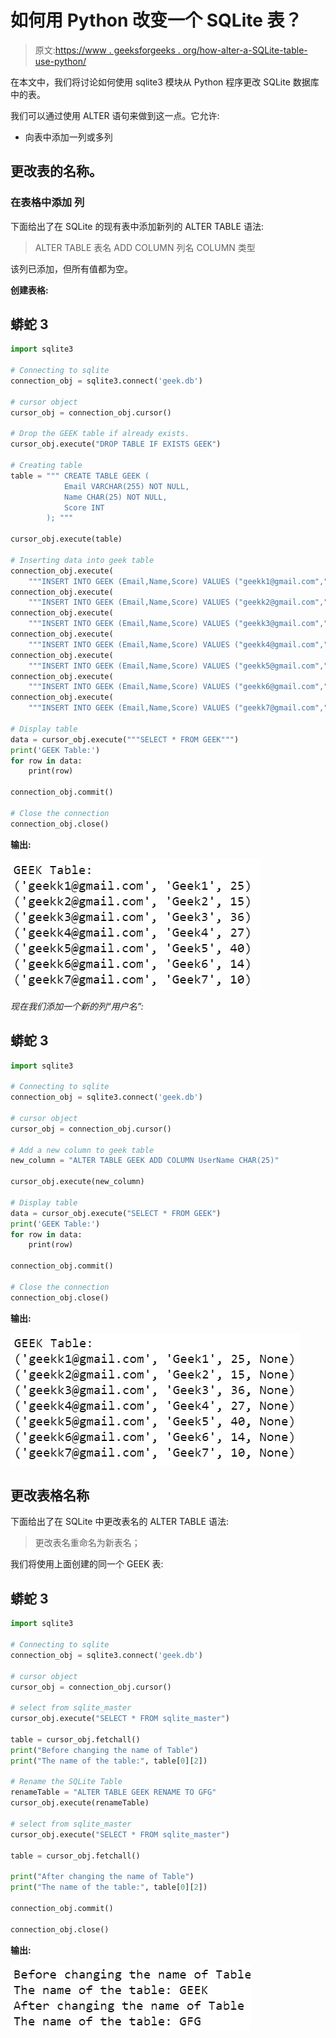 # 如何用 Python 改变一个 SQLite 表？

> 原文:[https://www . geeksforgeeks . org/how-alter-a-SQLite-table-use-python/](https://www.geeksforgeeks.org/how-to-alter-a-sqlite-table-using-python/)

在本文中，我们将讨论如何使用 sqlite3 模块从 Python 程序更改 SQLite 数据库中的表。

我们可以通过使用 ALTER 语句来做到这一点。它允许:

*   向表中添加一列或多列

## 更改表的名称。

### **在表格**中添加 **列**

下面给出了在 SQLite 的现有表中添加新列的 ALTER TABLE 语法:

> ALTER TABLE 表名 ADD COLUMN 列名 COLUMN 类型

该列已添加，但所有值都为空。

**创建表格:**

## 蟒蛇 3

```py
import sqlite3

# Connecting to sqlite
connection_obj = sqlite3.connect('geek.db')

# cursor object
cursor_obj = connection_obj.cursor()

# Drop the GEEK table if already exists.
cursor_obj.execute("DROP TABLE IF EXISTS GEEK")

# Creating table
table = """ CREATE TABLE GEEK (
            Email VARCHAR(255) NOT NULL,
            Name CHAR(25) NOT NULL,
            Score INT
        ); """

cursor_obj.execute(table)

# Inserting data into geek table
connection_obj.execute(
    """INSERT INTO GEEK (Email,Name,Score) VALUES ("geekk1@gmail.com","Geek1",25)""")
connection_obj.execute(
    """INSERT INTO GEEK (Email,Name,Score) VALUES ("geekk2@gmail.com","Geek2",15)""")
connection_obj.execute(
    """INSERT INTO GEEK (Email,Name,Score) VALUES ("geekk3@gmail.com","Geek3",36)""")
connection_obj.execute(
    """INSERT INTO GEEK (Email,Name,Score) VALUES ("geekk4@gmail.com","Geek4",27)""")
connection_obj.execute(
    """INSERT INTO GEEK (Email,Name,Score) VALUES ("geekk5@gmail.com","Geek5",40)""")
connection_obj.execute(
    """INSERT INTO GEEK (Email,Name,Score) VALUES ("geekk6@gmail.com","Geek6",14)""")
connection_obj.execute(
    """INSERT INTO GEEK (Email,Name,Score) VALUES ("geekk7@gmail.com","Geek7",10)""")

# Display table
data = cursor_obj.execute("""SELECT * FROM GEEK""")
print('GEEK Table:')
for row in data:
    print(row)

connection_obj.commit()

# Close the connection
connection_obj.close()
```

**输出:**

![](img/d3225c016579091150a1c8b361777ea9.png)

*现在我们添加一个新的列“用户名”:*

## 蟒蛇 3

```py
import sqlite3

# Connecting to sqlite
connection_obj = sqlite3.connect('geek.db')

# cursor object
cursor_obj = connection_obj.cursor()

# Add a new column to geek table
new_column = "ALTER TABLE GEEK ADD COLUMN UserName CHAR(25)"

cursor_obj.execute(new_column)

# Display table
data = cursor_obj.execute("SELECT * FROM GEEK")
print('GEEK Table:')
for row in data:
    print(row)

connection_obj.commit()

# Close the connection
connection_obj.close()
```

**输出:**

![](img/7b578d24d8c4a13ab97f6f52900f9fb1.png)

## **更改表格名称**

下面给出了在 SQLite 中更改表名的 ALTER TABLE 语法:

> 更改表名重命名为新表名；

我们将使用上面创建的同一个 GEEK 表:

## 蟒蛇 3

```py
import sqlite3

# Connecting to sqlite
connection_obj = sqlite3.connect('geek.db')

# cursor object
cursor_obj = connection_obj.cursor()

# select from sqlite_master
cursor_obj.execute("SELECT * FROM sqlite_master")

table = cursor_obj.fetchall()
print("Before changing the name of Table")
print("The name of the table:", table[0][2])

# Rename the SQLite Table
renameTable = "ALTER TABLE GEEK RENAME TO GFG"
cursor_obj.execute(renameTable)

# select from sqlite_master
cursor_obj.execute("SELECT * FROM sqlite_master")

table = cursor_obj.fetchall()

print("After changing the name of Table")
print("The name of the table:", table[0][2])

connection_obj.commit()

connection_obj.close()
```

**输出:**

![](img/1c905c349585adf54c0e8761f0b8f72d.png)